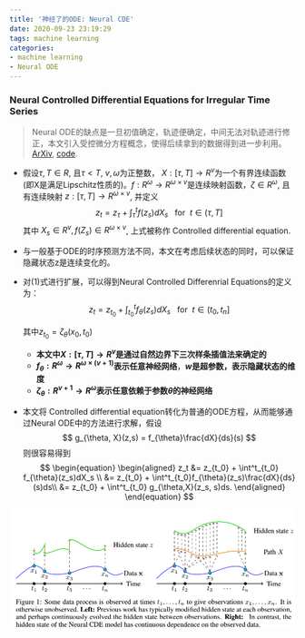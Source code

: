 ```yaml
---
title: '神经了的ODE: Neural CDE'
date: 2020-09-23 23:19:29
tags: machine learning
categories:
- machine learning
- Neural ODE
---
```


### Neural Controlled Differential Equations for Irregular Time Series

> Neural ODE的缺点是一旦初值确定，轨迹便确定，中间无法对轨迹进行修正，本文引入受控微分方程概念，使得后续拿到的数据得到进一步利用。[ArXiv](http://arxiv.org/abs/2005.08926), [code](https://github.com/patrick-kidger/NeuralCDE). <!-- more -->

* 假设$\tau, T\in R$, 且$\tau <T$, $v,\omega$为正整数， $X:[\tau, T]\rightarrow R^v$为一个有界连续函数(即X是满足Lipschitz性质的)。$f:R^\omega \rightarrow R^{\omega\times v}$是连续映射函数，$\zeta\in R^\omega$, 且有连续映射 $z:[\tau, T]\rightarrow R^{\omega\times v}$, 并定义
  $$
  z_t = z_\tau + \int^t_{\tau} f(z_s)dX_s~~~\text{for}~~t\in (\tau, T]
  $$
  其中 $X_s\in R^v, f(Z_s)\in R^{\omega \times v}$, 上式被称作 $\text{Controlled differential equation}$.

* 与一般基于ODE的时序预测方法不同，本文在考虑后续状态的同时，可以保证隐藏状态z是连续变化的。

* 对(1)式进行扩展，可以得到$\text{Neural Controlled Differenrial Equations}$的定义为：
  $$
  z_t = z_{t_0} + \int^t_{t_0} f_{\theta}(z_s)dX_s~~~\text{for}~~t\in (t_0, t_n]
  $$

  其中$z_{t_0} = \zeta_{\theta}(x_0, t_0)$

  * **本文中$X:[\tau, T]\rightarrow R^v$是通过自然边界下三次样条插值法来确定的**
  * **$f_{\theta}:R^\omega \rightarrow R^{\omega\times (v+1)}$表示任意神经网络**，**$w$是超参数，表示隐藏状态的维度**
  * **$\zeta_{\theta}: R^{v+1}\rightarrow R^{\omega}$表示任意依赖于参数$\theta$的神经网络**

* 本文将 $\text{Controlled differential equation}$转化为普通的ODE方程，从而能够通过$\text{Neural ODE}$中的方法进行求解，假设
  $$
  g_{\theta, X}(z,s) = f_{\theta}\frac{dX}{ds}(s)
  $$
  则很容易得到
  $$
  \begin{equation}
  \begin{aligned}
  z_t &= z_{t_0} + \int^t_{t_0} f_{\theta}(z_s)dX_s \\
  &= z_{t_0} + \int^t_{t_0}f_{\theta}(z_s)\frac{dX}{ds}(s)ds\\
  &= z_{t_0} + \int^t_{t_0} g_{\theta,X}(z_s, s)ds.
  \end{aligned}
  \end{equation}
  $$

![](./神经了的ODE-Neural-CDE/1.png)